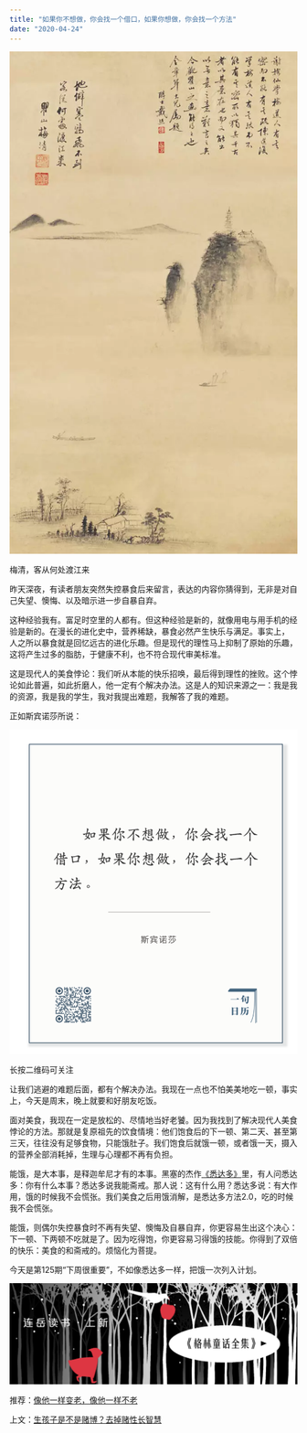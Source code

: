```yaml
---
title: "如果你不想做，你会找一个借口，如果你想做，你会找一个方法"
date: "2020-04-24"
---
```


![连岳文章](images/连岳文章picture-30.jpg)

梅清，客从何处渡江来

  

昨天深夜，有读者朋友突然失控暴食后来留言，表达的内容你猜得到，无非是对自己失望、懊悔、以及暗示进一步自暴自弃。  

  

这种经验我有。富足时空里的人都有。但这种经验是新的，就像用电与用手机的经验是新的。在漫长的进化史中，营养稀缺，暴食必然产生快乐与满足。事实上， 人之所以暴食就是回忆远古的进化乐趣。但是现代的理性马上抑制了原始的乐趣，这将产生过多的脂肪，于健康不利，也不符合现代审美标准。

  

这是现代人的美食悖论：我们听从本能的快乐招唤，最后得到理性的挫败。这个悖论如此普遍，如此折磨人，他一定有个解决办法。这是人的知识来源之一：我是我的资源，我是我的学生，我对我提出难题，我解答了我的难题。

  

正如斯宾诺莎所说：

![连岳文章](images/连岳文章picture-31.jpg)

长按二维码可关注

  

让我们逃避的难题后面，都有个解决办法。我现在一点也不怕美美地吃一顿，事实上，今天是周末，晚上就要和好朋友吃饭。

  

面对美食，我现在一定是放松的、尽情地当好老饕。因为我找到了解决现代人美食悖论的方法。那就是复原祖先的饮食情境：他们饱食后的下一顿、第二天、甚至第三天，往往没有足够食物，只能饿肚子。我们饱食后就饿一顿，或者饿一天，摄入的营养全部消耗掉，生理与心理都不再有负担。

  

能饿，是大本事，是释迦牟尼才有的本事。黑塞的杰作[《悉达多》](http://mp.weixin.qq.com/s?__biz=MjM5NDU0Mjk2MQ==&mid=2651637134&idx=1&sn=cd4edab7c20a41963fb5c0b826f163df&chksm=bd7e41908a09c8865a83a211307257674c70a7d8f36974bafc7bb076582ce1821e64395fedcb&scene=21#wechat_redirect)里，有人问悉达多：你有什么本事？悉达多说我能斋戒。那人说：这有什么用？悉达多说：有大作用，饿的时候我不会慌张。我们美食之后用饿消解，是悉达多方法2.0，吃的时候我不会慌张。

  

能饿，则偶尔失控暴食时不再有失望、懊悔及自暴自弃，你更容易生出这个决心：下一顿、下两顿不吃就是了。因为吃得饱，你更容易习得饿的技能。你得到了双倍的快乐：美食的和斋戒的。烦恼化为菩提。

  

今天是第125期“下周很重要”，不如像悉达多一样，把饿一次列入计划。

  

![连岳文章](images/连岳文章picture-32.jpg)  

  

推荐：[像他一样变老，像他一样不老](http://mp.weixin.qq.com/s?__biz=MjM5NDU0Mjk2MQ==&mid=2651638426&idx=1&sn=56accf3bf266bd36d5d3595f1347015e&chksm=bd7e4e848a09c7927703d5ce27f8f3c6ad3b78858baa2404606b18e8abf16474c254f466b647&scene=21#wechat_redirect)  

上文：[生孩子是不是赌博？去掉赌性长智慧](http://mp.weixin.qq.com/s?__biz=MjM5NDU0Mjk2MQ==&mid=2651638553&idx=1&sn=097debd05ecb0133c7331c052981cada&chksm=bd7e4f078a09c611e02644bb429cef7ba32454b3dd2bb11cafd0074b62134e6a20e9ec1893e4&scene=21#wechat_redirect)
